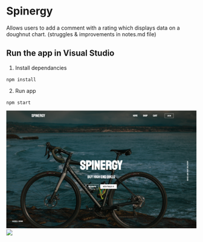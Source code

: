 # Spinergy

Allows users to add a comment with a rating which displays data on a doughnut chart. (struggles & improvements in notes.md file)

## Run the app in Visual Studio
1. Install dependancies
```
npm install 
```
2. Run app
```
npm start
```

<img src="public/images/spinergy_readme.png">


<img src="public/images/spinergy_image_readme2.png">

